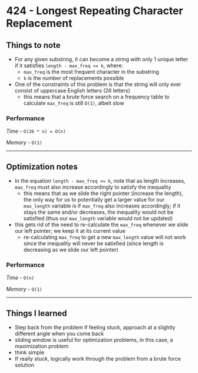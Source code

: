 # 424 - Longest Repeating Character Replacement

## Things to note
- For any given substring, it can become a string with only 1 unique letter if it satisfies
  `length - max_freq <= k`, where:
    - `max_freq` is the most frequent character in the substring 
    - `k` is the number of replacements possible
- One of the constraints of this problem is that the string will only ever consist of uppercase English letters (26 letters)
    - this means that a brute force search on a frequency table to calculate `max_freq` is still `O(1)`, albeit slow

### Performance

*Time* - `O(26 * n) = O(n)`

*Memory* - `O(1)`

---

## Optimization notes
- In the equation `length - max_freq <= k`, note that as length increases, `max_freq` must also increase accordingly to satisfy the inequality
    - this means that as we slide the right pointer (increase the length), the only way for us to potentially get a larger value for our `max_length` variable is if `max_freq` also increases accordingly; if it stays the same and/or decreases, the inequality would not be satisfied (thus our `max_length` variable would not be updated)
- this gets rid of the need to re-calculate the `max_freq` whenever we slide our left pointer; we keep it at its current value
    - re-calculating `max_freq` to get a new `max_length` value will not work since the inequality will never be satisfied (since length is decreasing as we slide our left pointer)

### Performance

*Time* - `O(n)`

*Memory* - `O(1)`

---

## Things I learned
- Step back from the problem if feeling stuck, approach at a slightly different angle when you come back
- sliding window is useful for optimization problems, in this case, a maximization problem
- think simple
- If really stuck, logically work through the problem from a brute force solution